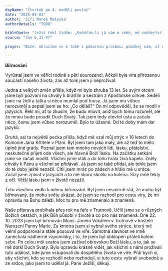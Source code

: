 ```yaml
---
dayName: "Čtvrtek po 4. neděli postní"
date: "2025-04-03"
author: 'Jiří Marek Matyska'
authorDetails: "TODO"

bibleQuote: "Ježíš řekl židům: „Svědčím-li já sám o sobě, mé svědectví není právoplatné. Někdo jiný je to, kdo svědčí o mně, a vím, že svědectví, které o mně vydává, je právoplatné. Vy jste poslali k Janovi a on vydal svědectví pravdě. Já však nepřijímám svědectví od člověka, ale toto říkám, abyste byli spaseni. Jan byl lampa hořící a svítící, a vám se zachtělo jen na chvíli radovat se z jejího světla. Já však mám svědectví větší než Janovo: totiž skutky, které mi dal Otec, abych je vykonal. Právě ty skutky, které konám, svědčí pro mne, že mě Otec poslal. A sám Otec, který mě poslal, vydal o mně svědectví. Nikdy jste neslyšeli jeho hlas, nikdy jste neviděli jeho tvář a jeho slovo ve vás nezůstává, protože nevěříte tomu, koho on poslal. Zkoumáte Písma, protože vy myslíte, že v nich máte věčný život – a právě Písma svědčí o mně; ale nechcete přijít ke mně, abyste měli život. Slávu od lidí nepřijímám. Ale vás znám: nemáte v sobě Boží lásku. Já jsem přišel ve jménu svého Otce, a nepřijímáte mě. Přijde-li jiný ve vlastním jménu, toho přijmete. Jak vy můžete uvěřit, když oslavujete sebe navzájem, ale nehledáte slávu jen od samého Boha? Nemyslete si, že já na vás budu u Otce žalovat. Vaším žalobcem je Mojžíš, na kterého vy spoléháte. Kdybyste totiž věřili Mojžíšovi, věřili byste i mně, neboť on psal o mně. Nevěříte-li však tomu, co on napsal, jak uvěříte mým slovům?“" 
source: "Jan 5,31-47"

prayer: "Bože, obracíme se k tobě s pokornou prosbou: pomáhej nám, ať usilujeme o vnitřní obnovu a horlivě konáme, co je dobré, a dej nám sílu, abychom jednali vždycky podle tvé vůle a dobře se připravili na slavení velikonočních svátků. Skrze tvého Syna…"

---
```


**Biřmování**

Vyrůstal jsem ve věřící rodině s pěti sourozenci. Ačkoli byla víra přirozenou součástí našeho života, zas až tolik jsem ji neprožíval.

Jedna z velkých změn přišla, když mi bylo zhruba 13 let. Se svým otcem jsme byli pozvaní na chvály k bratřím a sestrám z Apoštolské církve. Seděli jsme na židli a taťka si něco mumlal pod fousy. Já jsem mu vůbec nerozuměl a zeptal jsem se ho: „Co děláš?“ On mi odpověděl, že se modlí v jazycích. Řekl mi, ať to zkusím, že budu mluvit, aniž bych tomu rozuměl, ale že mnou bude proudit Duch Svatý. Tak jsem tedy otevřel ústa a začalo něco, čemu jsem vůbec nerozuměl. Bylo to úžasné. Od té doby mám dar jazyků.

Druhá, asi ta největší pecka přišla, když mě vzal můj strýc v 16 letech do Koinonie Jana Křtitele v Plzni. Byl jsem tam jako malý, ale až teď to mělo úplně jiné grády. Poznal jsem tam mnoho nových lidí, lásku, přátelství, neskutečné přijetí ode všech, ale hlavně Boží lásku. Na začátku setkání jsme se začali modlit. Všichni jsme stáli a do toho hrála živá kapela. Zněly chvály k Pánu a všichni se přidávali. Já jsem se také přidal, ale tohle jsem do té doby ještě nezažil. Cítil jsem mráz po zádech a hřálo mě u srdce. Začal jsem zpívat v jazycích a to mě skoro skolilo na kolena. Slzy mně tekly z očí. Větší lásku jsem v životě nezažil.

Toto všechno vedlo k mému biřmování. Byl jsem nesmírně rád, že mohu být biřmovaný, že mohu světu ukázat, že jsem se rozhodl pro cestu víry, že mi opravdu na Bohu záleží. Moc to pro mě znamenalo a znamená.

Naše příprava probíhala  přes  rok  na faře v Trutnově. Učili jsme se o různých Božích cestách, a jak Bůh působí v životě a co pro nás znamená.
Dne 22. 10. 2023 jsem byl biřmován Mons. Janem Vokálem v Trutnově v kostele Narození Panny Marie. Za kmotra jsem si vybral svého strýce, který mě velmi podporoval a stále posouvá ve víře. Samotná slavnost ve mně zanechala nádherné vzpomínky, i to, že jsem byl obklopen přáteli kolem sebe. Po celou mši svatou jsem zažíval obrovskou Boží lásku, a to, jak se mě dotkl Duch Svatý. Bylo opravdu krásně vidět, jak všichni s námi prožívali tuto událost, kde jsme vstupovali do dospělého života ve víře. Přál bych si, aby všichni, kdo se rozhodli nebo rozhodují, si tuto cestu vybrali svobodně a ze srdce, jako jsem to udělal já. Pane Ježíši, děkuji.

